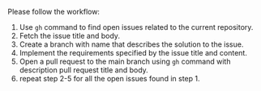Please follow the workflow:

1. Use `gh` command to find open issues related to the current repository.
2. Fetch the issue title and body.
3. Create a branch with name that describes the solution to the issue.
4. Implement the requirements specified by the issue title and content.
5. Open a pull request to the main branch using `gh` command with description pull request title and body.
6. repeat step 2-5 for all the open issues found in step 1.
